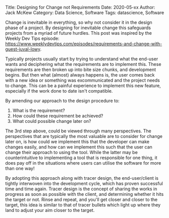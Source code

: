 Title: Designing for Change not Requirements
Date: 2020-05-xx
Author: Jack McKew
Category: Data Science, Software
Tags: datascience, Software

Change is inevitable in everything, so why not consider it in the design phase of a project. By designing for inevitable change this safeguards projects from a myriad of future hurdles. This post was inspired by the Weekly Dev Tips episode: <https://www.weeklydevtips.com/episodes/requirements-and-change-with-guest-juval-lowy>.

Typically projects usually start by trying to understand what the end-user wants and deciphering what the requirements are to implement this. These requirements are then broken up into bite size chunks, and development begins. But then what (almost) always happens is, the user comes back with a new idea or something was excommunicated and the project needs to change. This can be a painful experience to implement this new feature, especially if the work done to date isn't compatible.

By amending our approach to the design procedure to:

1. What is the requirement?
2. How could these requirement be achieved?
3. What could possible change later on?

The 3rd step above, could be viewed through many perspectives. The perspectives that are typically the most valuable are to consider for change later on, is how could we implement this that the developer can make changes easily, and how can we implement this such that the user can change their approach to using the tool. While the latter may be counterintuitive to implementing a tool that is responsible for one thing, it does pay off in the situations where users can utilise the software for more than one way!

By adopting this approach along with tracer design, the end-user/client is tightly interwoven into the development cycle, which has proven successful time and time again. Tracer design is the concept of sharing the works in progress as soon as possible with the client, and determining whether it hits the target or not. Rinse and repeat, and you'll get closer and closer to the target, this idea is similar to that of tracer bullets which light up where they land to adjust your aim closer to the target. 
